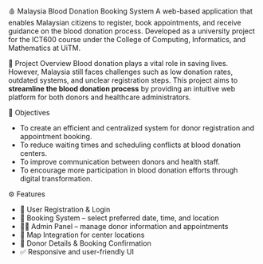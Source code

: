 🩸 Malaysia Blood Donation Booking System
A web-based application that enables Malaysian citizens to register, book appointments, and receive guidance on the blood donation process. Developed as a university project for the ICT600 course under the College of Computing, Informatics, and Mathematics at UiTM.

📌 Project Overview
Blood donation plays a vital role in saving lives. However, Malaysia still faces challenges such as low donation rates, outdated systems, and unclear registration steps. This project aims to **streamline the blood donation process** by providing an intuitive web platform for both donors and healthcare administrators.

🎯 Objectives
- To create an efficient and centralized system for donor registration and appointment booking.
- To reduce waiting times and scheduling conflicts at blood donation centers.
- To improve communication between donors and health staff.
- To encourage more participation in blood donation efforts through digital transformation.

⚙️ Features
- 🔐 User Registration & Login
- 📅 Booking System – select preferred date, time, and location
- 👨‍⚕️ Admin Panel – manage donor information and appointments
- 📍 Map Integration for center locations
- 📄 Donor Details & Booking Confirmation
- ✅ Responsive and user-friendly UI

